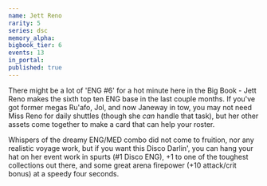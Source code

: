 ```yaml
---
name: Jett Reno
rarity: 5
series: dsc
memory_alpha:
bigbook_tier: 6
events: 13
in_portal:
published: true
---
```


There might be a lot of 'ENG #6' for a hot minute here in the Big Book - Jett Reno makes the sixth top ten ENG base in the last couple months. If you've got former megas Ru'afo, Jol, and now Janeway in tow, you may not need Miss Reno for daily shuttles (though she _can_ handle that task), but her other assets come together to make a card that can help your roster.

Whispers of the dreamy ENG/MED combo did not come to fruition, nor any realistic voyage work, but if you want this Disco Darlin', you can hang your hat on her event work in spurts (#1 Disco ENG), +1 to one of the toughest collections out there, and some great arena firepower (+10 attack/crit bonus) at a speedy four seconds.
